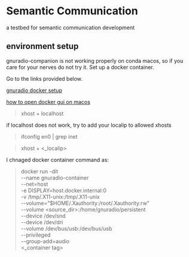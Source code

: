 # Semantic Communication 
a testbed for semantic communication development

## environment setup
gnuradio-companion is not working properly on conda macos, so if you care for your nerves do not try it. Set up a docker container.

Go to the links provided below.

[gnuradio docker setup](https://github.com/git-artes/docker-gnuradio)

[how to open docker gui on macos](https://gist.github.com/roaldnefs/fe9f36b0e8cf2890af14572c083b516c)

> xhost + localhost

if localhost does not work, try to add your localip to allowed xhosts
> ifconfig en0 | grep inet

> xhost + <_localip>

I chnaged docker container command as:
 > docker run -dit \
 > --name gnuradio-container \
 > --net=host \
 > -e DISPLAY=host.docker.internal:0 \
 > -v /tmp/.X11-unix:/tmp/.X11-unix \
 > --volume="$HOME/.Xauthority:/root/.Xauthority:rw" \
 > --volume <source_dir>:/home/gnuradio/persistent \
 > --device /dev/snd \
 > --device /dev/dri \
 > --volume /dev/bus/usb:/dev/bus/usb \
 > --privileged \
 > --group-add=audio \
 > <_container tag>
